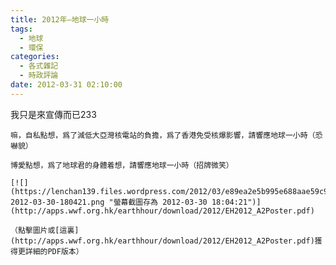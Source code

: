 ```yaml
---
title: 2012年–地球一小時
tags:
  - 地球
  - 環保
categories:
  - 各式雜記
  - 時政評論
date: 2012-03-31 02:10:00
---
```


我只是來宣傳而已233

	嘛，自私點想，爲了減低大亞灣核電站的負擔，爲了香港免受核爆影響，請響應地球一小時（恐嚇貌）

	博愛點想，爲了地球君的身體着想，請響應地球一小時（招牌微笑）

	[![](https://lenchan139.files.wordpress.com/2012/03/e89ea2e5b995e688aae59c96e5ad98e782ba-2012-03-30-180421.png "螢幕截圖存為 2012-03-30 18:04:21")](http://apps.wwf.org.hk/earthhour/download/2012/EH2012_A2Poster.pdf)

	（點擊圖片或[這裏](http://apps.wwf.org.hk/earthhour/download/2012/EH2012_A2Poster.pdf)獲得更詳細的PDF版本）

